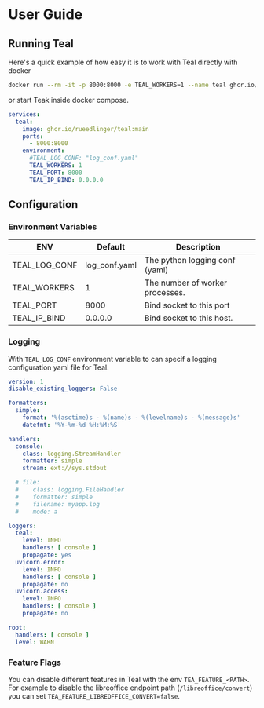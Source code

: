 # User Guide

## Running Teal

Here's a quick example of how easy it is to work with Teal directly with docker

```bash
docker run --rm -it -p 8000:8000 -e TEAL_WORKERS=1 --name teal ghcr.io/rueedlinger/teal:main
```

or start Teak inside docker compose.

```yaml
services:
  teal:
    image: ghcr.io/rueedlinger/teal:main
    ports:
      - 8000:8000
    environment:
      #TEAL_LOG_CONF: "log_conf.yaml"
      TEAL_WORKERS: 1
      TEAL_PORT: 8000
      TEAL_IP_BIND: 0.0.0.0
```

## Configuration

### Environment Variables

| ENV           | Default       | Description                     |
|---------------|---------------|---------------------------------|
| TEAL_LOG_CONF | log_conf.yaml | The python logging conf (yaml)  |
| TEAL_WORKERS  | 1             | The number of worker processes. |
| TEAL_PORT     | 8000          | Bind socket to this port        |
| TEAL_IP_BIND  | 0.0.0.0       | Bind socket to this host.       |

### Logging

With `TEAL_LOG_CONF` environment variable to can specif a logging configuration yaml file for Teal.

```yaml
version: 1
disable_existing_loggers: False

formatters:
  simple:
    format: '%(asctime)s - %(name)s - %(levelname)s - %(message)s'
    datefmt: '%Y-%m-%d %H:%M:%S'

handlers:
  console:
    class: logging.StreamHandler
    formatter: simple
    stream: ext://sys.stdout

  # file:
  #    class: logging.FileHandler
  #    formatter: simple
  #    filename: myapp.log
  #    mode: a

loggers:
  teal:
    level: INFO
    handlers: [ console ]
    propagate: yes
  uvicorn.error:
    level: INFO
    handlers: [ console ]
    propagate: no
  uvicorn.access:
    level: INFO
    handlers: [ console ]
    propagate: no

root:
  handlers: [ console ]
  level: WARN
```

### Feature Flags

You can disable different features in Teal with the env `TEA_FEATURE_<PATH>`. For example to disable the libreoffice
endpoint path (`/libreoffice/convert`) you can set `TEA_FEATURE_LIBREOFFICE_CONVERT=false`.
